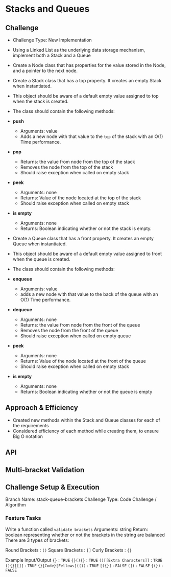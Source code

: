 # Stacks and Queues

## Challenge

- Challenge Type: New Implementation
- Using a Linked List as the underlying data storage mechanism, implement both a Stack and a Queue
- Create a Node class that has properties for the value stored in the Node, and a pointer to the next node.
- Create a Stack class that has a top property. It creates an empty Stack when instantiated.
- This object should be aware of a default empty value assigned to top when the stack is created.
- The class should contain the following methods:

- **push**
  - Arguments: value
  - Adds a new node with that value to the `top` of the stack with an O(1) Time performance.

- **pop**
  - Returns: the value from node from the top of the stack
  - Removes the node from the top of the stack
  - Should raise exception when called on empty stack

- **peek**
  - Arguments: none
  - Returns: Value of the node located at the top of the stack
  - Should raise exception when called on empty stack

- **is empty**
  - Arguments: none
  - Returns: Boolean indicating whether or not the stack is empty.

- Create a Queue class that has a front property. It creates an empty Queue when instantiated.
- This object should be aware of a default empty value assigned to front when the queue is created.
- The class should contain the following methods:

- **enqueue**
  - Arguments: value
  - adds a new node with that value to the back of the queue with an O(1) Time performance.

- **dequeue**
  - Arguments: none
  - Returns: the value from node from the front of the queue
  - Removes the node from the front of the queue
  - Should raise exception when called on empty queue

- **peek**
  - Arguments: none
  - Returns: Value of the node located at the front of the queue
  - Should raise exception when called on empty stack

- **is empty**
  - Arguments: none
  - Returns: Boolean indicating whether or not the queue is empty

## Approach & Efficiency

- Created new methods within the Stack and Queue classes for each of the requirements
- Considered efficiency of each method while creating them, to ensure Big O notation

## API
<!-- Description of each method publicly available to your Linked List -->

## Multi-bracket Validation

## Challenge Setup & Execution

Branch Name: stack-queue-brackets
Challenge Type: Code Challenge / Algorithm

### Feature Tasks

Write a function called `validate brackets`
Arguments: string
Return: boolean
representing whether or not the brackets in the string are balanced
There are 3 types of brackets:

Round Brackets : `()`
Square Brackets : `[]`
Curly Brackets : `{}`

Example
Input/Output
`{}` : `TRUE`
`{}(){}` : `TRUE`
`()[[Extra Characters]]` : `TRUE`
`(){}[[]]` : `TRUE`
`{}{Code}[Fellows](())` : `TRUE`
`[({}]` : `FALSE`
`(](` : `FALSE`
`{(})` : `FALSE`

